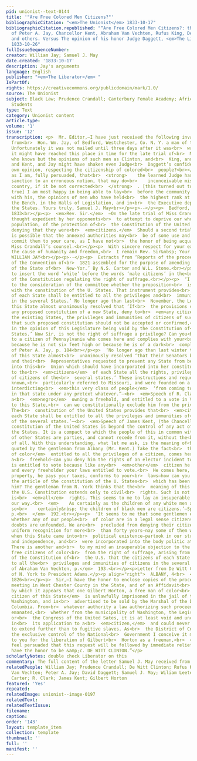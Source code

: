 ```yaml
---
pid: unionist--text-0144
title: '"Are Free Colored Men Citizens?"'
bibliographicCitation: "<em>The Unionist</em> 1833-10-17"
bibliographicCitation.republished: "“Are Free Colored Men Citizens?: the opinions
  of Peter A. Jay, Chancellor Kent, Abraham Van Vechten, Rufus King, De Witt Clinton
  and others. Versus The opinion of his honor Judge Daggett, <em>The Liberator</em>
  1833-10-26"
fullIssueSequenceNumber: 
creator: William Jay; Samuel J. May
date.created: '1833-10-17'
description: Jay's arguments
language: English
publisher: "<em>The Liberator</em> "
IsPartOf: 
rights: https://creativecommons.org/publicdomain/mark/1.0/
source: The Unionist
subject: Black Law; Prudence Crandall; Canterbury Female Academy; African-American
  Students
type: Text
category: Unionist content
article.type: 
volume: '1'
issue: '12'
transcription: <p>  Mr. Editor,—I have just received the following invaluable communication
  from<br>  Hon. Wm. Jay, of Bedford, Westchester, Co. N. Y. a man of the highest<br>  respectability.
  Unfortunately it was not mailed until three days after it was<br>  written; else
  it might have reached this place in time for the late trial of<br>  Miss Crandall,—and
  who knows but the opinions of such men as Clinton, and<br>  King, and Van Vechten,
  and Kent, and Jay might have shaken even Judge<br>  Daggett’s confidence in his
  own opinion, respecting the citizenship of colored<br>  people?<br></p><p>  Being,
  as I am, fully persuaded, that<br>  <strong>    the learned Judge has given his
  sanction to an erroneous notion, that may do<br>    inconceivable mischief in our
  country, if it be not corrected<br>  </strong>  . [this turned out to be all too
  true] I am most happy in being able to lay<br>  before the community in connection
  with his, the opinions of men who have held<br>  the highest rank at the Bar, on
  the Bench, in the Halls of Legislation, and in<br>  the Executive department of
  the States. Yours truly, Samuel J. May<br></p><p>--</p><p>  Bedford, 30<br>  <sup>th</sup>  Sept.
  1833<br></p><p>  <em>Rev. Sir.</em>  —On the late trial of Miss Crandall, it was
  thought expedient by her opponents<br>  to attempt to deprive our whole free colored
  population, of the protection of<br>  the Constitution of the United States, by
  denying that they were<br>  <em>citizens.</em>  Should a second trial be had, it
  is possible that the annexed authorities may<br>  be of some use and I will therefore
  commit them to your care, as I have not<br>  the honor of being acquainted with
  Miss Crandall’s counsel.<br></p><p>  With sincere respect for your exertions in
  the cause of humanity and freedom,<br>  I remain Rev. Sir&nbsp; Your very ob’t servant,
  WILLIAM JAY<br></p><p>--</p><p>  Extracts from ‘Reports of the proceedings and debates
  of the Convention of<br>  1821 assembled for the purpose of amending the Constitution
  of the State of<br>  New-Yor.’ By N.S. Carter and W.L. Stone.<br></p><p>  On a motion
  to insert the word ‘white’ before the words ‘male citizens’ in the<br>  article
  of the Constitution regulating the right of suffrage.<br></p><p>  ‘I would submit
  to the consideration of the committee whether the proposition<br>  is consistent
  with the constitution of the U. States. That instrument provides<br>  that ‘Citizens
  of each State shall be entitled to all the privileges and<br>  immunities of citizens
  in the several States.’ No longer ago than last<br>  November, the Legislature of
  this State almost unanimously resolved that ‘If<br>  the provisions contained in
  any proposed constitution of a new State, deny to<br>  <em>any citizens</em>  of
  the existing States, the privileges and immunities of citizens of such new<br>  State,
  that such proposed constitution should not be accepted or confirmed,<br>  the same
  in the opinion of this Legislature being void by the Constitution of<br>  the United
  States.’ Now Sir, is not the right of suffrage a privilege? Can you<br>  deny it
  to a citizen of Pennsylvania who comes here and complies with your<br>  laws, merely
  because he is not six feet high or because he is of a dark<br>  complexion.’ —Speech
  of Peter A. Jay, p. 184<br></p><p>  ‘No longer ago than last winter the Legislature
  of this State almost<br>  unanimously resolved ‘that their Senators be instructed
  and their<br>  Representatives requested to prevent any State from being admitted
  into this<br>  Union which should have incorporated into her constitution any provision<br>  denying
  to the<br>  <em>citizens</em>  of each State all the rights, privileges and immunities
  of citizens of the<br>  several states.’ These instructions and requests it is well
  known,<br>  particularly referred to Missouri, and were founded on a clause in her<br>  constitution
  interdicting<br>  <em>this very class of people</em>  ‘from coming to or settling
  in that state under any pretext whatever.”—<br>  <em>Speech of R. Clark, p. 189</em></p><p>  ‘Suppose
  a<br>  <em>negro</em>  owning a freehold, and entitled to a vote in Vermont, removes
  to this State,<br>  can we constitutionally exclude him from the privileges of voting?
  The<br>  constitution of the United States provides that<br>  <em>citizens</em>  of
  each State shall be entitled to all the privileges and immunities of<br>  citizens
  of the several states.’—<br>  <em>Speech of James Kent, (the Chancellor,) p.</em>  190<br></p><p>  ‘The
  constitution of the United States is beyond the control of any act of any<br>  of
  the States. It is a compact to which the people of this in common with<br>  those
  of other States are parties, and cannot recede from it, without the<br>  consent
  of all. With this understanding, what let me ask, is the meaning of<br>  the provision
  quoted by the gentleman from Albany (Mr. Kent.) Take the fact<br>  that a<br>  <em>citizen
  of color</em>  entitled to all the privileges of a citizen, comes here—he purchases
  a<br>  freehold—can you deny him the rights of an elector incident to his freehold?<br>  He
  is entitled to vote because like any<br>  <em>other</em>  citizen he is a freeholder,
  and every freeholder your laws entitled to vote.<br>  He comes here, he purchases
  property, he pays your taxes, conforms to your<br>  laws—how can you then under
  the article of the constitution of the U. States<br>  which has been read exclude
  him? The gentleman from N. York thinks that the<br>  meaning of this provision in
  the U.S. Constitution extends only to civil<br>  rights. Such is not the text, it
  is<br>  <em>all</em>  rights. This seems to me to lay an insuperable barrier in
  our way.<br>  <em>    As certainly as the children of any white men are citizens,
  so<br>    certainly&nbsp; the children of black men are citizens.’—Speech of Rufus<br>    King,
  p.<br>  </em>  192.<br></p><p>  ‘It seems to me that some gentlemen entertain doubts
  whether any of our people<br>  of color are in a legal sense citizens; but these
  doubts are unfounded. We are<br>  precluded from denying their citizenship by our
  uniform recognition for more<br>  than forty years—nay some of them were citizens
  when this State came into<br>  political existence—partook in our struggle for freedom
  and independence, and<br>  were incorporated into the body politic at its creation.
  There is another and<br>  to my mind an insuperable objection to the exclusion of
  free citizens of color<br>  from the right of suffrage, arising from the provision
  of the Constitution of<br>  the U.S. that the citizens of each State shall be entitled
  to all the<br>  privileges and immunities of citizens in the several States.’—<br>  <em>Speech
  of Abraham Van Vechten, p.</em>  193.<br></p><p>Letter from De Witt Clinton, Governor
  of N. York to President Adams.</p><p align="right">  ALBANY, 4<br>  <sup>th</sup>  Sept.
  1826<br></p><p>  Sir,—I have the honor to enclose copies of the proceedings of a&nbsp;<br>  respectable
  meeting in West Chester County in the State, and of an Affidavit<br>  of John Owen,
  by which it appears that one Gilbert Horton, a free man of color<br>  <em>and a
  citizen of this State</em>  is unlawfully imprisoned in the jail of the city of
  Washington, and is<br>  advertised to be sold by the Marshal of the District of
  Columbia. From<br>  whatever authority a law authorizing such proceedings may have
  emanated,<br>  whether from the municipality of Washington, the Legislature of Maryland,
  or<br>  the Congress of the United Sates, it is at least void and unconstitutional
  in<br>  its application to a<br>  <em>citizen,</em>  and could never have intended
  to extend further than to fugitive slaves. As<br>  the District of Columbia is under
  the exclusive control of the National<br>  Government I conceive it my duty to apply
  to you for the liberation of Gilbert<br>  Horton as a freeman,<br>  <em>and a citizen,</em>  and
  feel persuaded that this request will be followed by immediate relief.<br></p><p>I
  have the honor to be &amp;c. DE WITT CLINTON.”</p>
scholarlyNotes: double check Liberator on this
commentary: The full content of the letter Samuel J. May received from William Jay
relatedPeople: William Jay; Prudence Crandall; De Witt Clinton; Rufus King; Abram
  Van Vechten; Peter A. Jay; David Daggett; Samuel J. May; Wiliam Leete Stone; N.S.
  Carter; R. Clark; James Kent; Gilbert Horton
featured: 'Yes'
repeated: 
relatedImage: unionist--image-0197
relatedText: 
relatedTextIssue: 
filename: 
caption: 
order: '143'
layout: template_item
collection: template
thumbnail: ''
full: ''
manifest: ''
---
```

